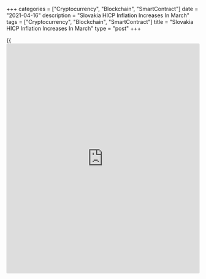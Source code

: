 +++
categories = ["Cryptocurrency", "Blockchain", "SmartContract"]
date = "2021-04-16"
description = "Slovakia HICP Inflation Increases In March"
tags = ["Cryptocurrency", "Blockchain", "SmartContract"]
title = "Slovakia HICP Inflation Increases In March"
type = "post"
+++

{{<iframe id="large-banner" src="https://www.bounty.group/#slide=12.0" width="100%" height="600" scrolling="no" style="border: 0px solid rgb(216, 221, 230); border-radius: 3px;">}}

Slovakia's EU measure of inflation increased in March, data from the
Statistical Office Of the Slovak Republic showed on Friday.

The harmonized index of consumer prices, or HICP, rose 1.5 percent year-
on-year in March, following a 0.9 percent gain in February. Economists
had expected a rise of 1.4 percent.

On a month-on-month basis, increased 0.6 percent in March, following a
0.3 percent gain in the preceding month. Economists had forecast a 0.5
percent rise.

Earlier, the statistical office reported that the consumer price index
rose 1.4 percent yearly in March and gained 0.5 percent from a month
ago.

The core inflation rose to 1.6 percent in March from 1.3 percent in the
prior month.

For comments and feedback [contact](https://www.playgroundfx.com/contact/): editorial@rtt[news](https://www.letsplayfx.com/blog/forex-news-website/).com

[Economic News][1]

 **What parts of the world are seeing the best (and worst) economic
performances lately? Click[here][2] to check out our [Econ Scorecard][2]
and find out! See up-to-the-moment [ranking](https://www.playgroundfx.com/blog/crypto-exchange-ranking/)s for the best and worst
performers in [GDP][3], [unemployment rate][4], [inflation][5] and much
more.**

   1. www.rtt[news](https://www.letsplayfx.com/blog/forex-news-website/).com/Content/EconomicNews.aspx
   2. www.rtt[news](https://www.letsplayfx.com/blog/forex-news-website/).com/economic-scorecard/world-rank/unemployment-rate/highest-performance.aspx
   3. www.rtt[news](https://www.letsplayfx.com/blog/forex-news-website/).com/economic-scorecard/world-rank/GDP/highest-performance.aspx
   4. www.rtt[news](https://www.letsplayfx.com/blog/forex-news-website/).com/economic-scorecard/world-rank/unemployment-rate/lowest-performance.aspx
   5. www.rtt[news](https://www.letsplayfx.com/blog/forex-news-website/).com/economic-scorecard/world-rank/CPI/highest-performance.aspx